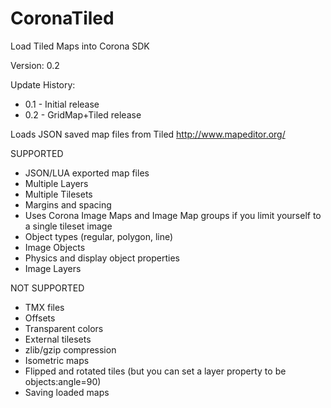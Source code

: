 CoronaTiled
===========

Load Tiled Maps into Corona SDK

Version: 0.2

Update History:

* 0.1 - Initial release
* 0.2 - GridMap+Tiled release

Loads JSON saved map files from Tiled http://www.mapeditor.org/

SUPPORTED
* JSON/LUA exported map files
* Multiple Layers
* Multiple Tilesets
* Margins and spacing
* Uses Corona Image Maps and Image Map groups if you limit yourself to a single tileset image
* Object types (regular, polygon, line)
* Image Objects
* Physics and display object properties
* Image Layers
 
NOT SUPPORTED
* TMX files
* Offsets
* Transparent colors
* External tilesets
* zlib/gzip compression
* Isometric maps
* Flipped and rotated tiles (but you can set a layer property to be objects:angle=90)
* Saving loaded maps

